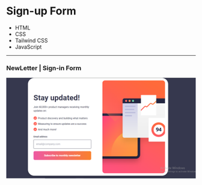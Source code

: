 # Sign-up Form

- HTML
- CSS
- Tailwind CSS
- JavaScript  
---

### NewLetter | Sign-in Form
![](./images/Desktop.PNG)